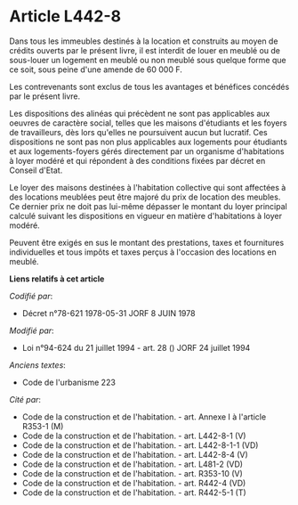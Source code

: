# Article L442-8

Dans tous les immeubles destinés à la location et construits au moyen de crédits ouverts par le présent livre, il est
interdit de louer en meublé ou de sous-louer un logement en meublé ou non meublé sous quelque forme que ce soit, sous peine
d'une amende de 60 000 F.

Les contrevenants sont exclus de tous les avantages et bénéfices concédés par le présent livre.

Les dispositions des alinéas qui précèdent ne sont pas applicables aux oeuvres de caractère social, telles que les maisons
d'étudiants et les foyers de travailleurs, dès lors qu'elles ne poursuivent aucun but lucratif. Ces dispositions ne sont pas
non plus applicables aux logements pour étudiants et aux logements-foyers gérés directement par un organisme d'habitations à
loyer modéré et qui répondent à des conditions fixées par décret en Conseil d'Etat.

Le loyer des maisons destinées à l'habitation collective qui sont affectées à des locations meublées peut être majoré du prix
de location des meubles. Ce dernier prix ne doit pas lui-même dépasser le montant du loyer principal calculé suivant les
dispositions en vigueur en matière d'habitations à loyer modéré.

Peuvent être exigés en sus le montant des prestations, taxes et fournitures individuelles et tous impôts et taxes perçus à
l'occasion des locations en meublé.

**Liens relatifs à cet article**

_Codifié par_:

  - Décret n°78-621 1978-05-31 JORF 8 JUIN 1978

_Modifié par_:

  - Loi n°94-624 du 21 juillet 1994 - art. 28 () JORF 24 juillet 1994

_Anciens textes_:

  - Code de l'urbanisme 223

_Cité par_:

  - Code de la construction et de l'habitation. - art. Annexe I à l'article R353-1 (M)
  - Code de la construction et de l'habitation. - art. L442-8-1 (V)
  - Code de la construction et de l'habitation. - art. L442-8-1-1 (VD)
  - Code de la construction et de l'habitation. - art. L442-8-4 (V)
  - Code de la construction et de l'habitation. - art. L481-2 (VD)
  - Code de la construction et de l'habitation. - art. R353-10 (V)
  - Code de la construction et de l'habitation. - art. R442-4 (VD)
  - Code de la construction et de l'habitation. - art. R442-5-1 (T)
